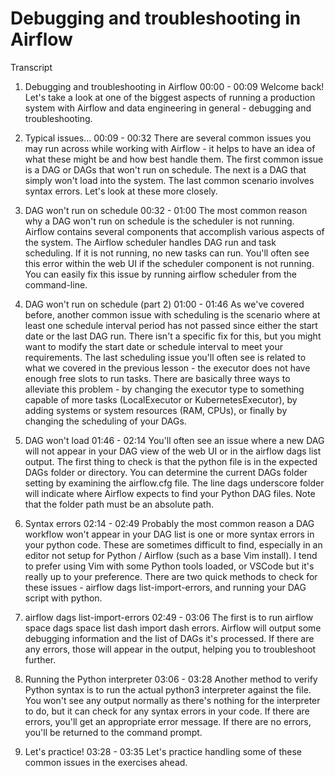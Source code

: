 # Debugging and troubleshooting in Airflow

Transcript
1. Debugging and troubleshooting in Airflow
00:00 - 00:09
Welcome back! Let's take a look at one of the biggest aspects of running a production system with Airflow and data engineering in general - debugging and troubleshooting.

2. Typical issues...
00:09 - 00:32
There are several common issues you may run across while working with Airflow - it helps to have an idea of what these might be and how best handle them. The first common issue is a DAG or DAGs that won't run on schedule. The next is a DAG that simply won't load into the system. The last common scenario involves syntax errors. Let's look at these more closely.

3. DAG won't run on schedule
00:32 - 01:00
The most common reason why a DAG won't run on schedule is the scheduler is not running. Airflow contains several components that accomplish various aspects of the system. The Airflow scheduler handles DAG run and task scheduling. If it is not running, no new tasks can run. You'll often see this error within the web UI if the scheduler component is not running. You can easily fix this issue by running airflow scheduler from the command-line.

4. DAG won't run on schedule (part 2)
01:00 - 01:46
As we've covered before, another common issue with scheduling is the scenario where at least one schedule interval period has not passed since either the start date or the last DAG run. There isn't a specific fix for this, but you might want to modify the start date or schedule interval to meet your requirements. The last scheduling issue you'll often see is related to what we covered in the previous lesson - the executor does not have enough free slots to run tasks. There are basically three ways to alleviate this problem - by changing the executor type to something capable of more tasks (LocalExecutor or KubernetesExecutor), by adding systems or system resources (RAM, CPUs), or finally by changing the scheduling of your DAGs.

5. DAG won't load
01:46 - 02:14
You'll often see an issue where a new DAG will not appear in your DAG view of the web UI or in the airflow dags list output. The first thing to check is that the python file is in the expected DAGs folder or directory. You can determine the current DAGs folder setting by examining the airflow.cfg file. The line dags underscore folder will indicate where Airflow expects to find your Python DAG files. Note that the folder path must be an absolute path.

6. Syntax errors
02:14 - 02:49
Probably the most common reason a DAG workflow won't appear in your DAG list is one or more syntax errors in your python code. These are sometimes difficult to find, especially in an editor not setup for Python / Airflow (such as a base Vim install). I tend to prefer using Vim with some Python tools loaded, or VSCode but it's really up to your preference. There are two quick methods to check for these issues - airflow dags list-import-errors, and running your DAG script with python.

7. airflow dags list-import-errors
02:49 - 03:06
The first is to run airflow space dags space list dash import dash errors. Airflow will output some debugging information and the list of DAGs it's processed. If there are any errors, those will appear in the output, helping you to troubleshoot further.

8. Running the Python interpreter
03:06 - 03:28
Another method to verify Python syntax is to run the actual python3 interpreter against the file. You won't see any output normally as there's nothing for the interpreter to do, but it can check for any syntax errors in your code. If there are errors, you'll get an appropriate error message. If there are no errors, you'll be returned to the command prompt.

9. Let's practice!
03:28 - 03:35
Let's practice handling some of these common issues in the exercises ahead.